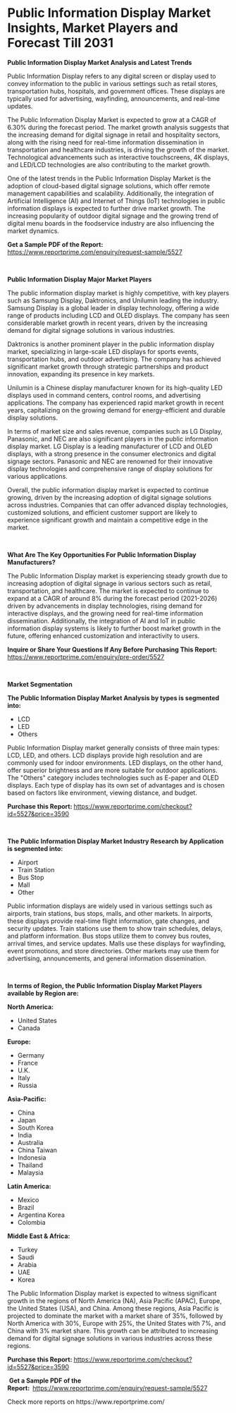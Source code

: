 <p><h1>Public Information Display Market Insights, Market Players and Forecast Till 2031</h1></p><p><strong>Public Information Display Market Analysis and Latest Trends</strong></p>
<p><p>Public Information Display refers to any digital screen or display used to convey information to the public in various settings such as retail stores, transportation hubs, hospitals, and government offices. These displays are typically used for advertising, wayfinding, announcements, and real-time updates.</p><p>The Public Information Display Market is expected to grow at a CAGR of 6.30% during the forecast period. The market growth analysis suggests that the increasing demand for digital signage in retail and hospitality sectors, along with the rising need for real-time information dissemination in transportation and healthcare industries, is driving the growth of the market. Technological advancements such as interactive touchscreens, 4K displays, and LED/LCD technologies are also contributing to the market growth.</p><p>One of the latest trends in the Public Information Display Market is the adoption of cloud-based digital signage solutions, which offer remote management capabilities and scalability. Additionally, the integration of Artificial Intelligence (AI) and Internet of Things (IoT) technologies in public information displays is expected to further drive market growth. The increasing popularity of outdoor digital signage and the growing trend of digital menu boards in the foodservice industry are also influencing the market dynamics.</p></p>
<p><strong>Get a Sample PDF of the Report:&nbsp;</strong> <a href="https://www.reportprime.com/enquiry/request-sample/5527">https://www.reportprime.com/enquiry/request-sample/5527</a></p>
<p>&nbsp;</p>
<p><strong>Public Information Display Major Market Players</strong></p>
<p><p>The public information display market is highly competitive, with key players such as Samsung Display, Daktronics, and Unilumin leading the industry. Samsung Display is a global leader in display technology, offering a wide range of products including LCD and OLED displays. The company has seen considerable market growth in recent years, driven by the increasing demand for digital signage solutions in various industries.</p><p>Daktronics is another prominent player in the public information display market, specializing in large-scale LED displays for sports events, transportation hubs, and outdoor advertising. The company has achieved significant market growth through strategic partnerships and product innovation, expanding its presence in key markets.</p><p>Unilumin is a Chinese display manufacturer known for its high-quality LED displays used in command centers, control rooms, and advertising applications. The company has experienced rapid market growth in recent years, capitalizing on the growing demand for energy-efficient and durable display solutions.</p><p>In terms of market size and sales revenue, companies such as LG Display, Panasonic, and NEC are also significant players in the public information display market. LG Display is a leading manufacturer of LCD and OLED displays, with a strong presence in the consumer electronics and digital signage sectors. Panasonic and NEC are renowned for their innovative display technologies and comprehensive range of display solutions for various applications.</p><p>Overall, the public information display market is expected to continue growing, driven by the increasing adoption of digital signage solutions across industries. Companies that can offer advanced display technologies, customized solutions, and efficient customer support are likely to experience significant growth and maintain a competitive edge in the market.</p></p>
<p>&nbsp;</p>
<p><strong>What Are The Key Opportunities For Public Information Display Manufacturers?</strong></p>
<p><p>The Public Information Display market is experiencing steady growth due to increasing adoption of digital signage in various sectors such as retail, transportation, and healthcare. The market is expected to continue to expand at a CAGR of around 8% during the forecast period (2021-2026) driven by advancements in display technologies, rising demand for interactive displays, and the growing need for real-time information dissemination. Additionally, the integration of AI and IoT in public information display systems is likely to further boost market growth in the future, offering enhanced customization and interactivity to users.</p></p>
<p><strong>Inquire or Share Your Questions If Any Before Purchasing This Report:</strong> <a href="https://www.reportprime.com/enquiry/pre-order/5527">https://www.reportprime.com/enquiry/pre-order/5527</a></p>
<p>&nbsp;</p>
<p><strong>Market Segmentation</strong></p>
<p><strong>The Public Information Display Market Analysis by types is segmented into:</strong></p>
<p><ul><li>LCD</li><li>LED</li><li>Others</li></ul></p>
<p><p>Public Information Display market generally consists of three main types: LCD, LED, and others. LCD displays provide high resolution and are commonly used for indoor environments. LED displays, on the other hand, offer superior brightness and are more suitable for outdoor applications. The "Others" category includes technologies such as E-paper and OLED displays. Each type of display has its own set of advantages and is chosen based on factors like environment, viewing distance, and budget.</p></p>
<p><strong>Purchase this Report:&nbsp;</strong><a href="https://www.reportprime.com/checkout?id=5527&price=3590">https://www.reportprime.com/checkout?id=5527&price=3590</a></p>
<p>&nbsp;</p>
<p><strong>The Public Information Display Market Industry Research by Application is segmented into:</strong></p>
<p><ul><li>Airport</li><li>Train Station</li><li>Bus Stop</li><li>Mall</li><li>Other</li></ul></p>
<p><p>Public information displays are widely used in various settings such as airports, train stations, bus stops, malls, and other markets. In airports, these displays provide real-time flight information, gate changes, and security updates. Train stations use them to show train schedules, delays, and platform information. Bus stops utilize them to convey bus routes, arrival times, and service updates. Malls use these displays for wayfinding, event promotions, and store directories. Other markets may use them for advertising, announcements, and general information dissemination.</p></p>
<p>&nbsp;</p>
<p><strong>In terms of Region, the Public Information Display Market Players available by Region are:</strong></p>
<p>
    <p> <strong> North America: </strong>
        <ul>
            <li>United States</li>
            <li>Canada</li>
        </ul>
        </p> 
    <p> <strong> Europe: </strong>
        <ul>
            <li>Germany</li>
            <li>France</li>
            <li>U.K.</li>
            <li>Italy</li>
            <li>Russia</li>
        </ul>
        </p> 
    <p> <strong> Asia-Pacific: </strong>
        <ul>
            <li>China</li>
            <li>Japan</li>
            <li>South Korea</li>
            <li>India</li>
            <li>Australia</li>
            <li>China Taiwan</li>
            <li>Indonesia</li>
            <li>Thailand</li>
            <li>Malaysia</li>
        </ul>
        </p> 
    <p> <strong> Latin America: </strong>
        <ul>
            <li>Mexico</li>
            <li>Brazil</li>
            <li>Argentina Korea</li>
            <li>Colombia</li>
        </ul>
        </p> 
    <p> <strong> Middle East & Africa: </strong>
        <ul>
            <li>Turkey</li>
            <li>Saudi</li>
            <li>Arabia</li>
            <li>UAE</li>
            <li>Korea</li>
        </ul>
    </p>
    </p>
<p><p>The Public Information Display market is expected to witness significant growth in the regions of North America (NA), Asia Pacific (APAC), Europe, the United States (USA), and China. Among these regions, Asia Pacific is projected to dominate the market with a market share of 35%, followed by North America with 30%, Europe with 25%, the United States with 7%, and China with 3% market share. This growth can be attributed to increasing demand for digital signage solutions in various industries across these regions.</p></p>
<p><strong>Purchase this Report: </strong><a href="https://www.reportprime.com/checkout?id=5527&price=3590">https://www.reportprime.com/checkout?id=5527&price=3590</a></p>
<p>&nbsp;<strong>Get a Sample PDF of the Report:&nbsp;&nbsp;</strong><a href="https://www.reportprime.com/enquiry/request-sample/5527">https://www.reportprime.com/enquiry/request-sample/5527</a></p>
<p><strong></strong></p>
<p>Check more reports on https://www.reportprime.com/</p>